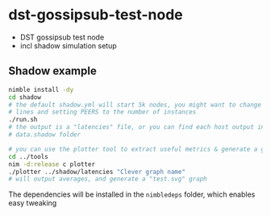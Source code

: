# dst-gossipsub-test-node

* DST gossipsub test node
* incl shadow simulation setup

## Shadow example

```sh
nimble install -dy
cd shadow
# the default shadow.yml will start 5k nodes, you might want to change that by removing
# lines and setting PEERS to the number of instances
./run.sh
# the output is a "latencies" file, or you can find each host output in the
# data.shadow folder

# you can use the plotter tool to extract useful metrics & generate a graph
cd ../tools
nim -d:release c plotter
./plotter ../shadow/latencies "Clever graph name"
# will output averages, and generate a "test.svg" graph
```

The dependencies will be installed in the `nimbledeps` folder, which enables easy tweaking
